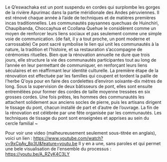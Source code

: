 Le Q’eswachaka est un pont suspendu en cordes qui surplombe les gorges de la rivière Apurimac dans la partie méridionale des Andes péruviennes. Il est rénové chaque année à l’aide de techniques et de matières premières incas traditionnelles. Les communautés paysannes quechuas de Huinchiri, Chaupibanda, Choccayhua et Ccollana Quehue le considèrent comme un moyen de renforcer leurs liens sociaux et pas seulement comme une simple voie de communication. (de fait, il y a tout proche, un pont moderne et carrossable) Ce pont sacré symbolise le lien qui unit les communautés à la nature, la tradition et l’histoire, et sa restauration s’accompagne de cérémonies rituelles. Bien que la rénovation annuelle ne dure que trois jours, elle structure la vie des communautés participantes tout au long de l’année en leur permettant de communiquer, en renforçant leurs liens séculaires et en réaffirmant leur identité culturelle. La première étape de la rénovation est effectuée par les familles qui coupent et tordent la paille de l'herbe Q'oya pour en faire des cordelettes d’environ soixante-dix mètres de long. Sous la supervision de deux bâtisseurs de pont, elles sont ensuite entremêlées pour former des cordes de taille moyenne tressées en six grosses cordes. Une fois prêtes, les hommes des communautés les attachent solidement aux anciens socles de pierre, puis les artisans dirigent le tissage du pont, chacun installé de part et d’autre de l’ouvrage. La fin de la rénovation est célébrée par une fête organisée par les communautés. Les techniques de tissage du pont sont enseignées et apprises au sein du cercle familial ~

Pour voir une video (malheureusement seulement sous-titrée en anglais), voici un lien :
https://www.youtube.com/watch?v=9xCpAy_8p3U&feature=youtu.be
Il y en a une, sans paroles et qui permet une bele visualisation de l'ensemble du processus :
https://youtu.be/A_RZyK4C3LY

